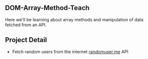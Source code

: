 ## DOM-Array-Method-Teach

Here we'll be learning about array methods and manipulation of data fetched from an API. 

## Project Detail
- Fetch random users from the internet [randomuser.me](https://randomuser.me) API
